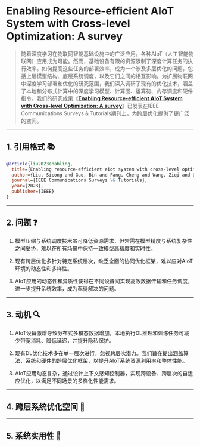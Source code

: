 # Enabling Resource-efficient AIoT System with Cross-level Optimization: A survey

> 随着深度学习在物联网智能基础设施中的广泛应用，各种AIoT（人工智能物联网）应用成为可能。然而，基础设备有限的资源限制了深度计算任务的执行效率。如何提高这些任务的部署效率，成为一个涉及多层优化的问题，包括上层模型结构、底层系统调度，以及它们之间的相互影响。为扩展物联网中深度学习部署和优化的研究范围，我们深入调研了现有的优化技术，涵盖了本地和分布式计算中的深度学习模型、计算图、运算符、内存调度和硬件指令。我们的研究成果《**[Enabling Resource-efficient AIoT System with Cross-level Optimization: A survey](https://ieeexplore.ieee.org/document/10265028)**》已发表在IEEE Communications Surveys & Tutorials期刊上，为跨层优化提供了更广泛的空间。

---

## 1. 引用格式 📚

```bibtex
@article{liu2023enabling,
  title={Enabling resource-efficient aiot system with cross-level optimization: A survey},
  author={Liu, Sicong and Guo, Bin and Fang, Cheng and Wang, Ziqi and Luo, Shiyan and Zhou, Zimu and Yu, Zhiwen},
  journal={IEEE Communications Surveys \& Tutorials},
  year={2023},
  publisher={IEEE}
}
```

---

## 2. 问题 ❓

1. 模型压缩与系统调度技术虽可降低资源需求，但常需在模型精度与系统复杂性之间妥协，难以在所有场景中保持一致模型高精度和实时性。

2. 现有跨层优化多针对特定系统层次，缺乏全面的协同优化框架，难以应对AIoT环境的动态性和多样性。

3. AIoT应用的动态性和异质性使得在不同设备间实现高效数据传输和任务调度，进一步提升系统效率，成为亟待解决的问题。
---

## 3. 动机 🔍

1. AIoT设备激增导致分布式多模态数据增加，本地执行DL推理和训练任务可减少带宽消耗、降低延迟，并提升隐私保护。

2. 现有DL优化技术多在单一层次进行，忽视跨层次潜力。我们旨在提出涵盖算法、系统和硬件的跨层优化框架，以提升AIoT系统资源利用率和整体性能。

3. AIoT应用动态复杂，通过设计上下文感知控制器，实现跨设备、跨层次的自适应优化，以满足不同场景的多样化性能需求。

---

## 4. 跨层系统优化空间 🚀

---

## 5. 系统实用性 🔧




